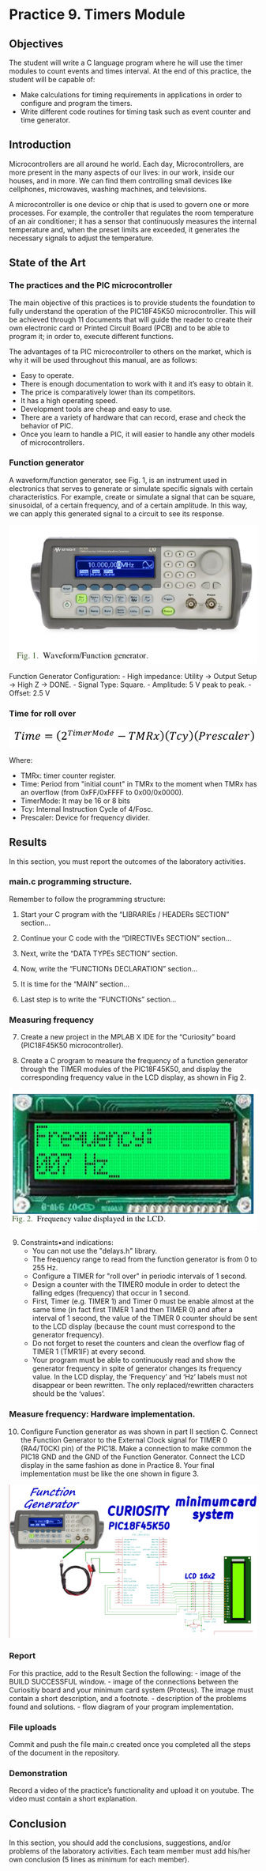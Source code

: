 # Practice 9. Timers Module

## Objectives
The student will write a C language program where he will use the timer modules to count events and times
interval. At the end of this practice, the student will be capable of:
- Make calculations for timing requirements in applications in order to configure and program the
timers.
- Write different code routines for timing task such as event counter and time generator.

## Introduction

Microcontrollers are all around  he world. Each day, Microcontrollers, are more present in the many aspects of our lives: in our work, inside our houses, and in more. We can find them controlling small devices like cellphones, microwaves, washing machines, and televisions.

A microcontroller is one device or chip that is used to govern one or more processes. For example, the controller that regulates the room temperature of an air conditioner; it has a sensor that continuously measures the internal temperature and, when the preset limits are exceeded, it generates the necessary signals to adjust the temperature.

## State of the Art

### The practices and the PIC microcontroller

The main objective of this practices is to provide students the foundation to fully understand the operation of the PIC18F45K50 microcontroller. This will be achieved through 11 documents that will guide the reader to create their own electronic card or Printed Circuit Board (PCB) and to be able to program it; in order to, execute different functions.

The advantages of ta PIC microcontroller to others on the market, which is why it will be used throughout this manual, are as follows:

- Easy to operate.
- There is enough documentation to work with it and it’s easy to obtain it.
- The price is comparatively lower than its competitors.
- It has a high operating speed.
- Development tools are cheap and easy to use.
- There are a variety of hardware that can record, erase and check the behavior of PIC.
- Once you learn to handle a PIC, it will easier to handle any other models of microcontrollers.


### Function generator

A waveform/function generator, see Fig. 1, is an instrument
used in electronics that serves to generate or simulate specific
signals with certain characteristics. For example, create or
simulate a signal that can be square, sinusoidal, of a certain
frequency, and of a certain amplitude. In this way, we can apply
this generated signal to a circuit to see its response.

![Figure 1](./img/fig1.png)

Function Generator Configuration:
    - High impedance:
Utility → Output Setup → High Z → DONE.
    - Signal Type: Square.
    - Amplitude: 5 V peak to peak.
    - Offset: 2.5 V



### Time for roll over

![formula](./img/formula.png)

Where:
- TMRx: timer counter register.
- Time: Period from "initial count" in TMRx to the moment when TMRx has an overflow (from 0xFF/0xFFFF to 0x00/0x0000).
- TimerMode: It may be 16 or 8 bits
- Tcy: Internal Instruction Cycle of 4/Fosc.
- Prescaler: Device for frequency divider.

## Results

In this section, you must report the outcomes of the laboratory activities.

### main.c programming structure.

Remember to follow the programming structure: 

1.	Start your C program with the “LIBRARIEs / HEADERs SECTION” section… 

2.	Continue your C code with the “DIRECTIVEs SECTION” section… 

3.	Next, write the “DATA TYPEs SECTION” section.

4.	Now, write the “FUNCTIONs DECLARATION” section…

5.	It is time for the “MAIN” section… 

6.	Last step is to write the “FUNCTIONs” section… 

###  Measuring frequency
7. Create a new project in the MPLAB X IDE for the
“Curiosity” board (PIC18F45K50 microcontroller).

8. Create a C program to measure the frequency of a
function generator through the TIMER modules of the
PIC18F45K50, and display the corresponding
frequency value in the LCD display, as shown in Fig 2. 

![Figure 2](./img/fig2.png)

9. Constraints•and indications:
    - You can not use the "delays.h" library.
    - The frequency range to read from the function generator is from 0 to 255 Hz.
    - Configure a TIMER for "roll over" in periodic intervals of 1 second. 
    - Design a counter with the TIMER0 module in order to detect the falling edges (frequency) that occur in 1 second.
    - First, Timer (e.g. TIMER 1) and Timer 0 must be enable almost at the same time (in fact first TIMER 1 and then TIMER 0) and after a interval of 1 second, the value of the TIMER 0 counter should be sent to the LCD display (because the count must correspond to the generator frequency).
    - Do not forget to reset the counters and clean the overflow flag of TIMER 1 (TMR1IF) at every second.
    - Your program must be able to continuously read and show the generator frequency in spite of generator changes its frequency value. In the LCD display, the ‘Frequency’ and ‘Hz’ labels must not disappear or been rewritten. The only replaced/rewritten characters should be the ‘values’.

### Measure frequency: Hardware implementation.

10. Configure Function generator as was shown in part II
section C. Connect the Function Generator to the
External Clock signal for TIMER 0 (RA4/T0CKI pin)
of the PIC18. Make a connection to make common the
PIC18 GND and the GND of the Function Generator.
Connect the LCD display in the same fashion as done
in Practice 8. Your final implementation must be
like the one shown in figure 3.


![Figure 3](./img/fig3.png)

### Report
For this practice, add to the Result Section the following:
    - image of the BUILD SUCCESSFUL window.
    - image of the connections between the Curiositiy board and  your minimum card system (Proteus). The image must contain a short description, and a footnote.
    - description of the problems found and solutions.
    - flow diagram of your program implementation.

### File uploads
Commit and push the file main.c created once you completed all the steps of the document in the repository.

### Demonstration
Record a video of the practice’s functionality and upload it on youtube. The video must contain a short explanation.

## Conclusion
In this section, you should add the conclusions, suggestions, and/or problems of the laboratory activities. Each team member must add his/her own conclusion (5 lines as minimum for each member).
